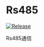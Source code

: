 # Rs485
[![Release](https://jitpack.io/v/SageTripp/Rs485.svg)](https://jitpack.io/#SageTripp/Rs485)

Rs485通信
